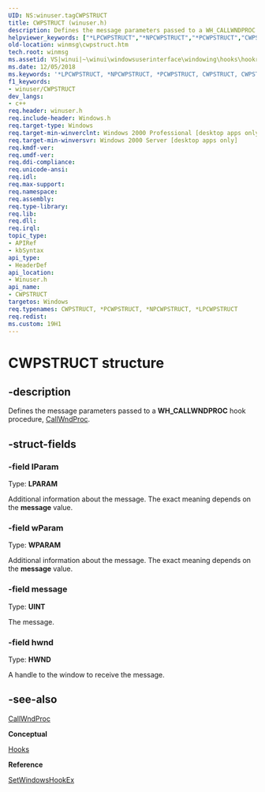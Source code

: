 ```yaml
---
UID: NS:winuser.tagCWPSTRUCT
title: CWPSTRUCT (winuser.h)
description: Defines the message parameters passed to a WH_CALLWNDPROC hook procedure, CallWndProc.helpviewer_keywords: ["*LPCWPSTRUCT","*NPCWPSTRUCT","*PCWPSTRUCT","CWPSTRUCT","CWPSTRUCT structure [Windows and Messages]","LPCWPSTRUCT","LPCWPSTRUCT structure pointer [Windows and Messages]","PCWPSTRUCT","PCWPSTRUCT structure pointer [Windows and Messages]","_win32_CWPSTRUCT_str","_win32_cwpstruct_str_cpp","winmsg.cwpstruct","winui._win32_cwpstruct_str","winuser/CWPSTRUCT","winuser/LPCWPSTRUCT","winuser/PCWPSTRUCT"]
old-location: winmsg\cwpstruct.htm
tech.root: winmsg
ms.assetid: VS|winui|~\winui\windowsuserinterface\windowing\hooks\hookreference\hookstructures\cwpstruct.htm
ms.date: 12/05/2018
ms.keywords: '*LPCWPSTRUCT, *NPCWPSTRUCT, *PCWPSTRUCT, CWPSTRUCT, CWPSTRUCT structure [Windows and Messages], LPCWPSTRUCT, LPCWPSTRUCT structure pointer [Windows and Messages], PCWPSTRUCT, PCWPSTRUCT structure pointer [Windows and Messages], _win32_CWPSTRUCT_str, _win32_cwpstruct_str_cpp, winmsg.cwpstruct, winui._win32_cwpstruct_str, winuser/CWPSTRUCT, winuser/LPCWPSTRUCT, winuser/PCWPSTRUCT'
f1_keywords:
- winuser/CWPSTRUCT
dev_langs:
- c++
req.header: winuser.h
req.include-header: Windows.h
req.target-type: Windows
req.target-min-winverclnt: Windows 2000 Professional [desktop apps only]
req.target-min-winversvr: Windows 2000 Server [desktop apps only]
req.kmdf-ver: 
req.umdf-ver: 
req.ddi-compliance: 
req.unicode-ansi: 
req.idl: 
req.max-support: 
req.namespace: 
req.assembly: 
req.type-library: 
req.lib: 
req.dll: 
req.irql: 
topic_type:
- APIRef
- kbSyntax
api_type:
- HeaderDef
api_location:
- Winuser.h
api_name:
- CWPSTRUCT
targetos: Windows
req.typenames: CWPSTRUCT, *PCWPSTRUCT, *NPCWPSTRUCT, *LPCWPSTRUCT
req.redist: 
ms.custom: 19H1
---
```


# CWPSTRUCT structure


## -description


Defines the message parameters passed to a <b>WH_CALLWNDPROC</b> hook procedure, <a href="https://docs.microsoft.com/previous-versions/windows/desktop/legacy/ms644975(v=vs.85)">CallWndProc</a>. 


## -struct-fields




### -field lParam

Type: <b>LPARAM</b>

Additional information about the message. The exact meaning depends on the 
					<b>message</b> value. 


### -field wParam

Type: <b>WPARAM</b>

Additional information about the message. The exact meaning depends on the 
					<b>message</b> value. 


### -field message

Type: <b>UINT</b>

The message. 


### -field hwnd

Type: <b>HWND</b>

A handle to the window to receive the message. 


## -see-also




<a href="https://docs.microsoft.com/previous-versions/windows/desktop/legacy/ms644975(v=vs.85)">CallWndProc</a>



<b>Conceptual</b>



<a href="https://docs.microsoft.com/windows/desktop/winmsg/hooks">Hooks</a>



<b>Reference</b>



<a href="https://docs.microsoft.com/windows/desktop/api/winuser/nf-winuser-setwindowshookexa">SetWindowsHookEx</a>
 

 

